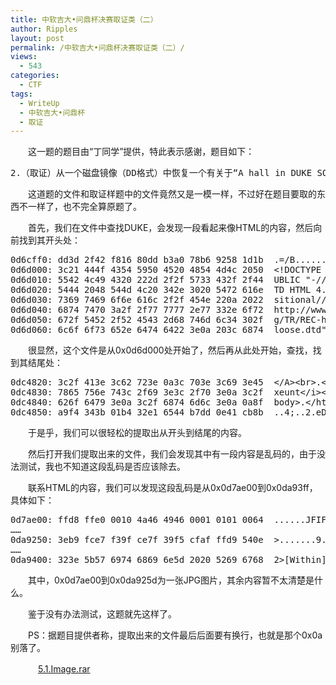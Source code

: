```yaml
---
title: 中软吉大•问鼎杯决赛取证类（二）
author: Ripples
layout: post
permalink: /中软吉大•问鼎杯决赛取证类（二）/
views:
  - 543
categories:
  - CTF
tags:
  - WriteUp
  - 中软吉大•问鼎杯
  - 取证
---
```

<p style="text-indent: 2em;">
  这一题的题目由“丁同学”提供，特此表示感谢，题目如下：
</p>

<pre class="brush:plain;toolbar:false">2.（取证）从一个磁盘镜像（DD格式）中恢复一个有关于“A&nbsp;hall&nbsp;in&nbsp;DUKE&nbsp;SOLINUS&#39;S&nbsp;palace”的html文件。递交KEY为其MD5值。（500分）</pre>

<p style="text-indent: 2em;">
  这道题的文件和取证样题中的文件竟然又是一模一样，不过好在题目要取的东西不一样了，也不完全算原题了。
</p>

<!--more-->

<p style="text-indent: 2em;">
  首先，我们在文件中查找DUKE，会发现一段看起来像HTML的内容，然后向前找到其开头处：
</p>

<pre class="brush:plain;toolbar:false">0d6cff0:&nbsp;dd3d&nbsp;2f42&nbsp;f816&nbsp;80dd&nbsp;b3a0&nbsp;78b6&nbsp;9258&nbsp;1d1b&nbsp;&nbsp;.=/B......x..X..
0d6d000:&nbsp;3c21&nbsp;444f&nbsp;4354&nbsp;5950&nbsp;4520&nbsp;4854&nbsp;4d4c&nbsp;2050&nbsp;&nbsp;&lt;!DOCTYPE&nbsp;HTML&nbsp;P
0d6d010:&nbsp;5542&nbsp;4c49&nbsp;4320&nbsp;222d&nbsp;2f2f&nbsp;5733&nbsp;432f&nbsp;2f44&nbsp;&nbsp;UBLIC&nbsp;"-//W3C//D
0d6d020:&nbsp;5444&nbsp;2048&nbsp;544d&nbsp;4c20&nbsp;342e&nbsp;3020&nbsp;5472&nbsp;616e&nbsp;&nbsp;TD&nbsp;HTML&nbsp;4.0&nbsp;Tran
0d6d030:&nbsp;7369&nbsp;7469&nbsp;6f6e&nbsp;616c&nbsp;2f2f&nbsp;454e&nbsp;220a&nbsp;2022&nbsp;&nbsp;sitional//EN".&nbsp;"
0d6d040:&nbsp;6874&nbsp;7470&nbsp;3a2f&nbsp;2f77&nbsp;7777&nbsp;2e77&nbsp;332e&nbsp;6f72&nbsp;&nbsp;http://www.w3.or
0d6d050:&nbsp;672f&nbsp;5452&nbsp;2f52&nbsp;4543&nbsp;2d68&nbsp;746d&nbsp;6c34&nbsp;302f&nbsp;&nbsp;g/TR/REC-html40/
0d6d060:&nbsp;6c6f&nbsp;6f73&nbsp;652e&nbsp;6474&nbsp;6422&nbsp;3e0a&nbsp;203c&nbsp;6874&nbsp;&nbsp;loose.dtd"&gt;.&nbsp;&lt;ht</pre>

<p style="text-indent: 2em;">
  很显然，这个文件是从0x0d6d000处开始了，然后再从此处开始，查找</html>，找到其结尾处：
</p>

<pre class="brush:plain;toolbar:false">0dc4820:&nbsp;3c2f&nbsp;413e&nbsp;3c62&nbsp;723e&nbsp;0a3c&nbsp;703e&nbsp;3c69&nbsp;3e45&nbsp;&nbsp;&lt;/A&gt;&lt;br&gt;.&lt;p&gt;&lt;i&gt;E
0dc4830:&nbsp;7865&nbsp;756e&nbsp;743c&nbsp;2f69&nbsp;3e3c&nbsp;2f70&nbsp;3e0a&nbsp;3c2f&nbsp;&nbsp;xeunt&lt;/i&gt;&lt;/p&gt;.&lt;/
0dc4840:&nbsp;626f&nbsp;6479&nbsp;3e0a&nbsp;3c2f&nbsp;6874&nbsp;6d6c&nbsp;3e0a&nbsp;0a8f&nbsp;&nbsp;body&gt;.&lt;/html&gt;...
0dc4850:&nbsp;a9f4&nbsp;343b&nbsp;01b4&nbsp;32e1&nbsp;6544&nbsp;b7dd&nbsp;0e41&nbsp;cb8b&nbsp;&nbsp;..4;..2.eD...A..</pre>

<p style="text-indent: 2em;">
  于是乎，我们可以很轻松的提取出从开头到结尾的内容。
</p>

<p style="text-indent: 2em;">
  然后打开我们提取出来的文件，我们会发现其中有一段内容是乱码的，由于没法测试，我也不知道这段乱码是否应该除去。
</p>

<p style="text-indent: 2em;">
  <span style="text-indent: 32px;">联系HTML的内容，我们可以发现</span>这段乱码是从<span style="text-indent: 32px;">0x</span><span style="text-indent: 32px;">0d7ae00到0x0da93ff，具体</span>如下：
</p>

<pre class="brush:plain;toolbar:false">0d7ae00:&nbsp;ffd8&nbsp;ffe0&nbsp;0010&nbsp;4a46&nbsp;4946&nbsp;0001&nbsp;0101&nbsp;0064&nbsp;&nbsp;......JFIF.....d
……
0da9250:&nbsp;3eb9&nbsp;fce7&nbsp;f39f&nbsp;ce7f&nbsp;39f5&nbsp;cfaf&nbsp;ffd9&nbsp;540e&nbsp;&nbsp;&gt;.......9.....T.
……
0da9400:&nbsp;323e&nbsp;5b57&nbsp;6974&nbsp;6869&nbsp;6e5d&nbsp;2020&nbsp;5269&nbsp;6768&nbsp;&nbsp;2&gt;[Within]&nbsp;&nbsp;Righ</pre>

<p style="text-indent: 2em;">
  其中，0x0d7ae00到0x0da925d为一张JPG图片，其余内容暂不太清楚是什么。
</p>

<p style="text-indent: 2em;">
  鉴于没有办法测试，这题就先这样了。
</p>

<p style="text-indent: 2em;">
  PS：据题目提供者称，提取出来的文件最后</html>后面要有换行，也就是那个0x0a别落了。
</p>

<p style="text-indent: 2em;">
  <img src="http://geekjayvic.sinaapp.com/wp-content/plugins/wp-ueditor2/ueditor/dialogs/attachment/fileTypeImages/icon_rar.gif" width="16" height="16" border="0" hspace="0" vspace="0" title="" style="line-height: 16px; white-space: normal; width: 16px; height: 16px;" /><a href="http://pan.baidu.com/s/1eQqxHFc" target="_blank" textvalue="5.1.Image.rar" style="line-height: 16px; white-space: normal;">5.1.Image.rar</a>
</p>
